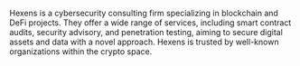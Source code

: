 Hexens is a cybersecurity consulting firm specializing in blockchain and DeFi projects. They offer a wide range of services, including smart contract audits, security advisory, and penetration testing, aiming to secure digital assets and data with a novel approach. Hexens is trusted by well-known organizations within the crypto space.

